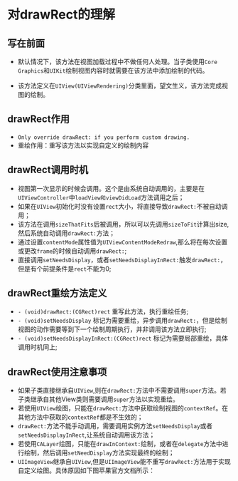 # 对drawRect的理解
## 写在前面
* 默认情况下，该方法在视图加载过程中不做任何人处理。当子类使用`Core Graphics`和`UIKit`绘制视图内容时就需要在该方法中添加绘制的代码。

* 该方法定义在`UIView(UIViewRendering)`分类里面，望文生义，该方法完成视图的绘制。

## drawRect作用
* `Only override drawRect: if you perform custom drawing.`
* 重绘作用：重写该方法以实现自定义的绘制内容

## drawRect调用时机
* 视图第一次显示的时候会调用。这个是由系统自动调用的，主要是在`UIViewController`中`loadView和viewDidLoad`方法调用之后；
* 如果在`UIView`初始化时没有设置`rect`大小，将直接导致`drawRect:`不被自动调用；
* 该方法在调用`sizeThatFits`后被调用，所以可以先调用`sizeToFit`计算出size,然后系统自动调用`drawRect:`方法；
* 通过设置`contentMode`属性值为`UIViewContentModeRedraw`,那么将在每次设置或更改`frame`的时候自动调用`drawRect:`;
* 直接调用`setNeedsDisplay`，或者`setNeedsDisplayInRect:`触发`drawRect:`，但是有个前提条件是`rect`不能为0;

## drawRect重绘方法定义
* `- (void)drawRect:(CGRect)rect` 重写此方法，执行重绘任务;
* `- (void)setNeedsDisplay` 标记为需要重绘，异步调用`drawRect:`，但是绘制视图的动作需要等到下一个绘制周期执行，并非调用该方法立即执行;
* `- (void)setNeedsDisplayInRect:(CGRect)rect` 标记为需要局部重绘，具体调用时机同上;

## drawRect使用注意事项
* 如果子类直接继承自`UIView`,则在`drawRect:`方法中不需要调用`super`方法。若子类继承自其他View类则需要调用`super`方法以实现重绘。
* 若使用`UIView`绘图，只能在`drawRect:`方法中获取绘制视图的`contextRef`。在其他方法中获取的`contextRef`都是不生效的；
* `drawRect:`方法不能手动调用，需要调用实例方法`setNeedsDisplay`或者`setNeedsDisplayInRect`,让系统自动调用该方法；
* 若使用`CALayer`绘图，只能在`drawInContext:`绘制，或者在`delegate`方法中进行绘制，然后调用`setNeedDisplay`方法实现最终的绘制；
* `UIImageView`继承自`UIView`,但是`UIImageView`能不重写`drawRect:`方法用于实现自定义绘图。具体原因如下图苹果官方文档所示：
